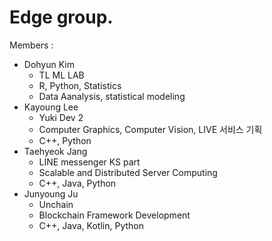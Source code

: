 # Edge group. 

Members : 

* Dohyun Kim
	- TL ML LAB
	- R, Python, Statistics
	- Data Aanalysis, statistical modeling 
* Kayoung Lee 
	- Yuki Dev 2
	- Computer Graphics, Computer Vision, LIVE 서비스 기획
	- C++, Python
* Taehyeok Jang
	- LINE messenger KS part
	- Scalable and Distributed Server Computing
	- C++, Java, Python 
* Junyoung Ju
	- Unchain
	- Blockchain Framework Development
	- C++, Java, Kotlin, Python
